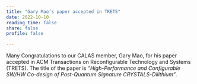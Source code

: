 ```yaml
---
title: "Gary Mao’s paper accepted in TRETS"
date: 2022-10-10
reading_time: false
share: false
profile: false

---
```


<!--more-->

Many Congratulations to our CALAS member, Gary Mao, for his paper accepted in ACM Transactions on Reconfigurable Technology and Systems (TRETS). The title of the paper is *“High-Performance and Configurable SW/HW Co-design of Post-Quantum Signature CRYSTALS-Dilithium”*.